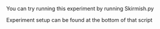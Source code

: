 You can try running this experiment by running Skirmish.py

Experiment setup can be found at the bottom of that script


